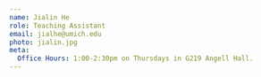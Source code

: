 ```yaml
---
name: Jialin He
role: Teaching Assistant
email: jialhe@umich.edu
photo: jialin.jpg
meta:
  Office Hours: 1:00-2:30pm on Thursdays in G219 Angell Hall.
---
```


